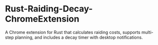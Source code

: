# Rust-Raiding-Decay-ChromeExtension
A Chrome extension for Rust that calculates raiding costs, supports multi-step planning, and includes a decay timer with desktop notifications.
